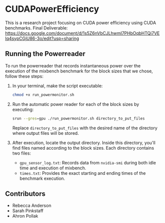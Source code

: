 # CUDAPowerEfficiency

This is a research project focusing on CUDA power efficiency using CUDA benchmarks.
Final Deliverable: https://docs.google.com/document/d/1s5Z6nVbCJLhwmI7PHbOqbHTQi7VEIq4sypCGjU86-3o/edit?usp=sharing 

## Running the Powerreader

To run the powerreader that records instantaneous power over the execution of the mixbench benchmark for the block sizes that we chose, follow these steps:

1. In your terminal, make the script executable:
    ```bash
    chmod +x run_powermonitor.sh
    ```

2. Run the automatic power reader for each of the block sizes by executing:
    ```bash
    srun --gres=gpu ./run_powermonitor.sh directory_to_put_files
    ```
    Replace `directory_to_put_files` with the desired name of the directory where output files will be stored.

3. After execution, locate the output directory. Inside this directory, you'll find files named according to the block sizes. Each directory contains two files:
   - `gpu_sensor_log.txt`: Records data from `nvidia-smi` during both idle time and execution of mixbench.
   - `times.txt`: Provides the exact starting and ending times of the benchmark execution.

## Contributors

- Rebecca Anderson
- Sarah Pinkstaff
- Ahron Pollak

